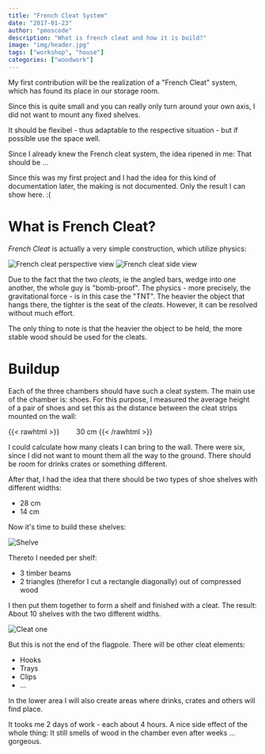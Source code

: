 ```yaml
---
title: "French Cleat System"
date: "2017-01-23"
author: "pmoscode"
description: "What is french cleat and how it is build?"
image: "img/header.jpg"
tags: ["workshop", "house"]
categories: ["woodwork"]
---
```


My first contribution will be the realization of a "French Cleat" system, which has found its place in our storage room.

Since this is quite small and you can really only turn around your own axis, I did not want to mount any fixed shelves.

It should be flexibel - thus adaptable to the respective situation - but if possible use the space well.

Since I already knew the French cleat system, the idea ripened in me: That should be …
<!--more-->

Since this was my first project and I had the idea for this kind of documentation later, the making is not documented.
Only the result I can show here. :(

# What is French Cleat?

*French Cleat* is actually a very simple construction, which utilize physics:

![French cleat perspective view](img/F-Cleat-Perspektive.gif "French cleat perspective view") ![French cleat side view](img/F-Cleat-side.jpg "French cleat side view")

Due to the fact that the two *cleats*, ie the angled bars, wedge into one another, the whole guy is "bomb-proof".
The physics - more precisely, the gravitational force - is in this case the "TNT".
The heavier the object that hangs there, the tighter is the seat of the *cleats*. However, it can be resolved without much effort.

The only thing to note is that the heavier the object to be held, the more stable wood should be used for the cleats.

# Buildup

Each of the three chambers should have such a cleat system. The main use of the chamber is: shoes.
For this purpose, I measured the average height of a pair of shoes and set this as the distance between the cleat strips mounted on the wall:

{{< rawhtml >}}
<span style="padding-left: 30px;">30 cm</span>
{{< /rawhtml >}}

I could calculate how many cleats I can bring to the wall. There were six, since I did not want to mount them all the way to the ground.
There should be room for drinks crates or something different.

After that, I had the idea that there should be two types of shoe shelves with different widths:

* 28 cm
* 14 cm

Now it's time to build these shelves:

![Shelve](img/Regal.jpg "Shelve")

Thereto I needed per shelf:

* 3 timber beams
* 2 triangles (therefor I cut a rectangle diagonally) out of compressed wood

I then put them together to form a shelf and finished with a cleat. The result: About 10 shelves with the two different widths.

![Cleat one](img/cleats.jpg "Cleat one")

But this is not the end of the flagpole. There will be other cleat elements:

* Hooks
* Trays
* Clips
* …

In the lower area I will also create areas where drinks, crates and others will find place.

It tooks me 2 days of work - each about 4 hours. A nice side effect of the whole thing: It still smells of wood in the chamber even after weeks … gorgeous.

